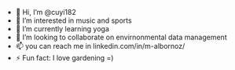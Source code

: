 - 👋 Hi, I’m @cuyi182
- 👀 I’m interested in music and sports
- 🌱 I’m currently learning yoga
- 💞️ I’m looking to collaborate on envirnonmental data management
- 📫 you can reach me in linkedin.com/in/m-albornoz/
- ⚡ Fun fact: I love gardening =)

<!---
cuyi182/cuyi182 is a ✨ special ✨ repository because its `README.md` (this file) appears on your GitHub profile.
You can click the Preview link to take a look at your changes.
--->
